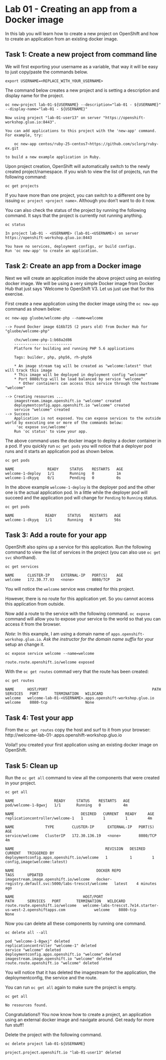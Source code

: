 # Lab 01 - Creating an app from a Docker image

In this lab you will learn how to create a new project on OpenShift and how to
create an application from an existing docker image.

## Task 1: Create a new project from command line

We will first exporting your username as a variable, that way it will be easy to
just copy/paste the commands below.

```
export USERNAME=<REPLACE_WITH_YOUR_USERNAME>
```

The command below creates a new project and is setting a description and display
name for the project.

```
oc new-project lab-01-${USERNAME} --description="lab-01 - ${USERNAME}" --display-name="lab-01 - ${USERNAME}"

Now using project "lab-01-user13" on server "https://openshift-workshop.gluo.io:8443".

You can add applications to this project with the 'new-app' command. For example, try:

    oc new-app centos/ruby-25-centos7~https://github.com/sclorg/ruby-ex.git

to build a new example application in Ruby.
```

Upon project creation, OpenShift will automatically switch to the newly created
project/namespace. If you wish to view the list of projects, run the following
command:

```
oc get projects
```

If you have more than one project, you can switch to a different one by issuing
`oc project <project name>`. Although you don’t want to do it now.

You can also check the status of the project by running the following command.
It says that the project is currently not running anything.

```
oc status

In project lab-01 - <USERNAME> (lab-01-<USERNAME>) on server https://openshift-workshop.gluo.io:8443

You have no services, deployment configs, or build configs.
Run 'oc new-app' to create an application.
```

## Task 2: Create an app from a Docker image

Next we will create an application inside the above project using an existing
docker image. We will be using a very simple Docker image from Docker Hub that
just says 'Welcome to OpenShift V3. Let us just use that for this exercise.

First create a new application using the docker image using the `oc new-app`
command as shown below:

```
oc new-app gluobe/welcome-php --name=welcome

--> Found Docker image 616b725 (2 years old) from Docker Hub for "gluobe/welcome-php"

    chx/welcome-php-1:b68a2d86
    --------------------------
    Platform for building and running PHP 5.6 applications

    Tags: builder, php, php56, rh-php56

    * An image stream tag will be created as "welcome:latest" that will track this image
    * This image will be deployed in deployment config "welcome"
    * Port 8080/tcp will be load balanced by service "welcome"
      * Other containers can access this service through the hostname "welcome"

--> Creating resources ...
    imagestream.image.openshift.io "welcome" created
    deploymentconfig.apps.openshift.io "welcome" created
    service "welcome" created
--> Success
    Application is not exposed. You can expose services to the outside world by executing one or more of the commands below:
     'oc expose svc/welcome'
    Run 'oc status' to view your app.
```

The above command uses the docker image to deploy a docker container in a pod.
If you quickly run `oc get pods` you will notice that a deployer pod runs and it
starts an application pod as shown below.

```
oc get pods

NAME               READY     STATUS    RESTARTS   AGE
welcome-1-deploy   1/1       Running   0          1m
welcome-1-dkyyq    0/1       Pending   0          0s
```

In the above example `welcome-1-deploy` is the deployer pod and the other one is
the actual application pod. In a little while the deployer pod will succeed and
the application pod will change for `Pending` to `Running` status.

```
oc get pods

NAME              READY     STATUS    RESTARTS   AGE
welcome-1-dkyyq   1/1       Running   0          56s
```

## Task 3: Add a route for your app

OpenShift also spins up a service for this application. Run the following
command to view the list of services in the project (you can also use
`oc get svc` shorthand).

```
oc get services

NAME      CLUSTER-IP     EXTERNAL-IP   PORT(S)    AGE
welcome   172.30.77.93   <none>        8080/TCP   2m
```

You will notice the `welcome` service was created for this project.

However, there is no route for this application yet. So you cannot access this
application from outside.

Now add a route to the service with the following command. `oc expose` command
will allow you to expose your service to the world so that you can access it
from the browser.

*Note*: In this example, I am using a domain name of
`apps.openshift-workshop.gluo.io`. *Ask the instructor for the domain name suffix* for
your setup an change it.

```
oc expose service welcome --name=welcome

route.route.openshift.io/welcome exposed
```

With the `oc get routes` commad very that the route has been created:

```
oc get routes

NAME      HOST/PORT                                               PATH      SERVICES   PORT       TERMINATION   WILDCARD
welcome   welcome-lab-01-<USERNAME>.apps.openshift-workshop.gluo.io             welcome    8080-tcp                 None
```

## Task 4: Test your app

From the `oc get routes` copy the host and surf to it from your browser:
http://welcome-lab-01-<USERNAME>.apps.openshift-workshop.gluo.io

Voila!! you created your first application using an existing docker image on
OpenShift.

## Task 5: Clean up

Run the `oc get all` command to view all the components that were created in
your project.

```
oc get all

NAME                  READY     STATUS    RESTARTS   AGE
pod/welcome-1-8gwxj   1/1       Running   0          4m

NAME                              DESIRED   CURRENT   READY     AGE
replicationcontroller/welcome-1   1         1         1         4m

NAME              TYPE        CLUSTER-IP      EXTERNAL-IP   PORT(S)    AGE
service/welcome   ClusterIP   172.30.136.19   <none>        8080/TCP   4m

NAME                                         REVISION   DESIRED   CURRENT   TRIGGERED BY
deploymentconfig.apps.openshift.io/welcome   1          1         1         config,image(welcome:latest)

NAME                                     DOCKER REPO                                             TAGS      UPDATED
imagestream.image.openshift.io/welcome   docker-registry.default.svc:5000/labs-trescst/welcome   latest    4 minutes ago

NAME                               HOST/PORT                                                       PATH      SERVICES   PORT       TERMINATION   WILDCARD
route.route.openshift.io/welcome   welcome-labs-trescst.7e14.starter-us-west-2.openshiftapps.com             welcome    8080-tcp                 None
```

Now you can delete all these components by running one command.

```
oc delete all --all

pod "welcome-1-8gwxj" deleted
replicationcontroller "welcome-1" deleted
service "welcome" deleted
deploymentconfig.apps.openshift.io "welcome" deleted
imagestream.image.openshift.io "welcome" deleted
route.route.openshift.io "welcome" deleted
```

You will notice that it has deleted the imagestream for the application, the
deploymentconfig, the service and the route.

You can run `oc get all` again to make sure the project is empty.

```
oc get all

No resources found.
```

Congratulations!! You now know how to create a project, an application using an
external docker image and navigate around. Get ready for more fun stuff!

Delete the project with the following command.

```
oc delete project lab-01-${USERNAME}

project.project.openshift.io "lab-01-user13" deleted
```
